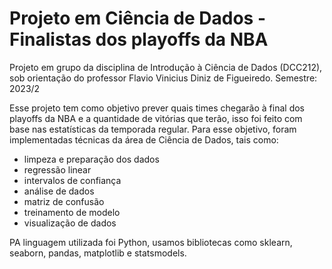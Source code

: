 # Projeto em Ciência de Dados - Finalistas dos playoffs da NBA

Projeto em grupo da disciplina de Introdução à Ciência de Dados (DCC212), sob orientação do professor Flavio Vinicius Diniz de Figueiredo.
Semestre: 2023/2

Esse projeto tem como objetivo prever quais times chegarão à final dos playoffs da NBA e a quantidade de vitórias que terão, isso foi feito com
base nas estatísticas da temporada regular. Para esse objetivo, foram implementadas técnicas da área de Ciência de Dados, tais como:

  - limpeza e preparação dos dados
  - regressão linear
  - intervalos de confiança
  - análise de dados
  - matriz de confusão
  - treinamento de modelo
  - visualização de dados

PA linguagem utilizada foi Python, usamos bibliotecas como sklearn, seaborn, pandas, matplotlib e statsmodels.
